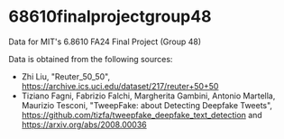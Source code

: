 # 68610finalprojectgroup48
Data for MIT's 6.8610 FA24 Final Project (Group 48)

Data is obtained from the following sources:
- Zhi Liu, "Reuter_50_50", https://archive.ics.uci.edu/dataset/217/reuter+50+50
- Tiziano Fagni, Fabrizio Falchi, Margherita Gambini, Antonio Martella, Maurizio Tesconi, "TweepFake: about Detecting Deepfake Tweets", https://github.com/tizfa/tweepfake_deepfake_text_detection and https://arxiv.org/abs/2008.00036
